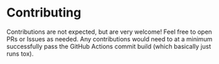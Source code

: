 # Contributing

Contributions are not expected, but are very welcome! Feel free to open PRs or Issues as needed. Any contributions would need to at a minimum successfully pass the GitHub Actions commit build (which basically just runs tox).
